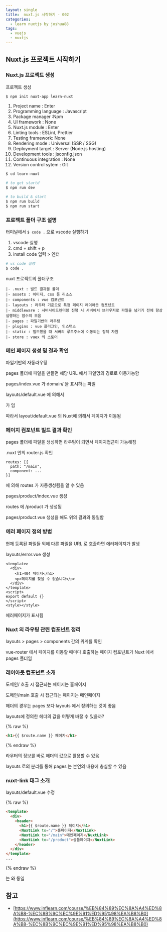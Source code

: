 ```yaml
---
layout: single
title:  nuxt.js 시작하기 - 002
categories: 
  - learn nuxtjs by joshua88
tags: 
  - vuejs
  - nuxtjs
---
```


## Nuxt.js 프로젝트 시작하기

### Nuxt.js 프로젝트 생성

프로젝트 생성

```bash
$ npm init nuxt-app learn-nuxt
```

1. Project name : Enter
1. Programming language : Javascript
1. Package manager :Npm
1. UI framework : None
1. Nuxt.js module : Enter
1. Linting tools : ESLint, Prettier
1. Testing framework: None
1. Rendering mode : Universal (SSR / SSG)
1. Deployment target : Server (Node.js hosting)
1. Development tools : jsconfig.json
1. Continuous integration : None
1. Version control sytem : Git


```bash
$ cd learn-nuxt

# to get startd
$ npm run dev

# to build & start
$ npm run build
$ npm run start
```

### 프로젝트 폴더 구조 설명

터미널에서 `$ code .` 으로 vscode 실행하기

1. vscode 실행
1. cmd + shift + p
1. install code 입력 > 엔터

```bash
# vs code 실행
$ code .
```

nuxt 프로젝트의 폴더구조

```
|- .nuxt : 빌드 결과물 폴더
|- assets : 이미지, css 등 리소스
|- components : vue 컴포넌트
|- layouts : 라우터 기준으로 특정 페이지 레이아웃 컴포넌트
|- middleware : 서버사이드렌더링 진행 시 서버에서 브라우저로 파일을 넘기기 전에 항상 실행하는 함수의 모음
|- pages : 파일기반의 라우팅
|- plugins : vue 플러그인, 인스턴스
|- static : 빌드했을 때 서버의 루트주소에 이동되는 정적 자원
|- store : vuex 의 스토어
```

### 메인 페이지 생성 및 결과 확인

파일기반의 자동라우팅

pages 폴더에 파일을 만들면 해당 URL 에서 파일명의 경로로 이동가능함

pages/index.vue 가 domain/ 을 표시하는 파일

layouts/default.vue 에 의해서

<Nuxt></Nuxt> 가 <router-view></router-view> 임

따라서 layout/default.vue 의 Nuxt에 의해서 페이지가 이동됨

### 페이지 컴포넌트 빌드 결과 확인

pages 폴더에 파일을 생성하면 라우팅이 되면서 페이지접근이 가능해짐

.nuxt 안의 router.js 확인

```
routes: [{
  path: "/main",
  component: ...
}]
```

에 의해 routes 가 자동생성됨을 알 수 있음

pages/product/index.vue 생성

routes 에 /product 가 생성됨

pages/product.vue 생성을 해도 위의 결과와 동일함

### 에러 페이지 정의 방법

현재 등록된 파일들 외에 다른 파일을 URL 로 호출하면 에러페이지가 발생

layouts/error.vue 생성

```
<template>
  <div>
    <h1>404 페이지</h1>
    <p>페이지를 찾을 수 없습니다</p>
  </div>
</template>
<script>
export default {}
</script>
<style></style>
```

에러페이지가 표시됨

### Nuxt 의 라우팅 관련 컴포넌트 정리

layouts > pages > components 간의 위계를 확인

vue-router 에서 페이지를 이동할 때마다 호출하는 페이지 컴포넌트가 Nuxt 에서 pages 폴더임

### 레이아웃 컴포넌트 소개

도메인/ 호출 시 접근되는 페이지는 홈페이지

도메인/main 호출 시 접근되는 페이지는 메인페이지

헤더의 경우는 pages 보다 layouts 에서 정의하는 것이 좋음

layouts에 정의한 헤더의 값을 어떻게 바꿀 수 있을까?

{% raw %}
```html
<h1>{{ $route.name }} 페이지</h1>
```
{% endraw %}

라우터의 정보를 바로 헤더의 값으로 활용할 수 있음

layouts 로의 분리를 통해 pages 는 본연의 내용에 충실할 수 있음

### nuxt-link 태그 소개

layouts/default.vue 수정

{% raw %}
```html
<template>
  <div>
    <header>
      <h1>{{ $route.name }} 페이지</h1>
      <NuxtLink to="/">홈페이지</NuxtLink>
      <NuxtLink to="/main">메인페이지</NuxtLink>
      <NuxtLink to="/product">상품페이지</NuxtLink>
    </header>
  </div>
</template>
...
```
{% endraw %}

<NuxtLink> 는 <router-link> 와 동일



## 참고

- [https://www.inflearn.com/course/%EB%84%89%EC%8A%A4%ED%8A%B8-%EC%8B%9C%EC%9E%91%ED%95%98%EA%B8%B0](https://www.inflearn.com/course/%EB%84%89%EC%8A%A4%ED%8A%B8-%EC%8B%9C%EC%9E%91%ED%95%98%EA%B8%B0)

